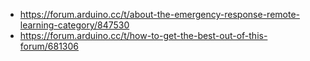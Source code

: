 - https://forum.arduino.cc/t/about-the-emergency-response-remote-learning-category/847530
- https://forum.arduino.cc/t/how-to-get-the-best-out-of-this-forum/681306
